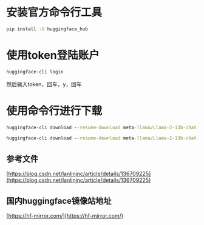 # 安装官方命令行工具
```cmd
pip install -U huggingface_hub
```

# 使用token登陆账户
```cmd
huggingface-cli login
```
然后输入token，回车，y，回车

# 使用命令行进行下载
```cmd
huggingface-cli download --resume-download meta-llama/Llama-2-13b-chat-hf
```

```cmd
huggingface-cli download --resume-download meta-llama/Llama-2-13b-chat-hf --local-dir Llama-2-13b-chat-hf
```


## 参考文件
[https://blog.csdn.net/lanlinjnc/article/details/136709225](https://blog.csdn.net/lanlinjnc/article/details/136709225)

## 国内huggingface镜像站地址
[https://hf-mirror.com/](https://hf-mirror.com/)
